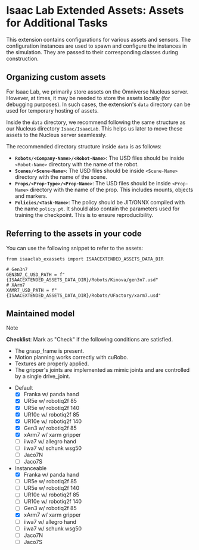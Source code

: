 # Isaac Lab Extended Assets: Assets for Additional Tasks

This extension contains configurations for various assets and sensors. The configuration instances are
used to spawn and configure the instances in the simulation. They are passed to their corresponding
classes during construction.

## Organizing custom assets

For Isaac Lab, we primarily store assets on the Omniverse Nucleus server. However, at times, it may be
needed to store the assets locally (for debugging purposes). In such cases, the extension's `data`
directory can be used for temporary hosting of assets.

Inside the `data` directory, we recommend following the same structure as our Nucleus directory
`Isaac/IsaacLab`. This helps us later to move these assets to the Nucleus server seamlessly.

The recommended directory structure inside `data` is as follows:

* **`Robots/<Company-Name>/<Robot-Name>`**: The USD files should be inside `<Robot-Name>` directory with the name of the robot.
* **`Scenes/<Scene-Name>`**: The USD files should be inside `<Scene-Name>` directory with the name of the scene.
* **`Props/<Prop-Type>/<Prop-Name>`**: The USD files should be inside `<Prop-Name>` directory with the name of the prop. This includes mounts, objects and markers.
* **`Policies/<Task-Name>`**: The policy should be JIT/ONNX compiled with the name `policy.pt`. It should also contain the parameters used for training the checkpoint. This is to ensure reproducibility.

## Referring to the assets in your code

You can use the following snippet to refer to the assets:

```
from isaaclab_exassets import ISAACEXTENDED_ASSETS_DATA_DIR

# Gen3n7
GEN3N7_C_USD_PATH = f"{ISAACEXTENDED_ASSETS_DATA_DIR}/Robots/Kinova/gen3n7.usd"
# XArm7
XAMR7_USD_PATH = f"{ISAACEXTENDED_ASSETS_DATA_DIR}/Robots/UFactory/xarm7.usd"
```

## Maintained model
> [!NOTE]
> **Checklist**: Mark as "Check" if the following conditions are satisfied.
> - The grasp_frame is present.
> - Motion planning works correctly with cuRobo.
> - Textures are properly applied.
> - The gripper's joints are implemented as mimic joints and are controlled by a single drive_joint.
- Default
  - [x] Franka w/ panda hand
  - [x] UR5e w/ robotiq2f 85
  - [x] UR5e w/ robotiq2f 140
  - [x] UR10e w/ robotiq2f 85
  - [x] UR10e w/ robotiq2f 140
  - [x] Gen3 w/ robotiq2f 85
  - [x] xArm7 w/ xarm gripper
  - [ ] iiwa7 w/ allegro hand
  - [ ] iiwa7 w/ schunk wsg50
  - [ ] Jaco7N
  - [ ] Jaco7S
- Instanceable
  - [x] Franka w/ panda hand
  - [ ] UR5e w/ robotiq2f 85
  - [ ] UR5e w/ robotiq2f 140
  - [ ] UR10e w/ robotiq2f 85
  - [ ] UR10e w/ robotiq2f 140
  - [ ] Gen3 w/ robotiq2f 85
  - [x] xArm7 w/ xarm gripper
  - [ ] iiwa7 w/ allegro hand
  - [ ] iiwa7 w/ schunk wsg50
  - [ ] Jaco7N
  - [ ] Jaco7S
